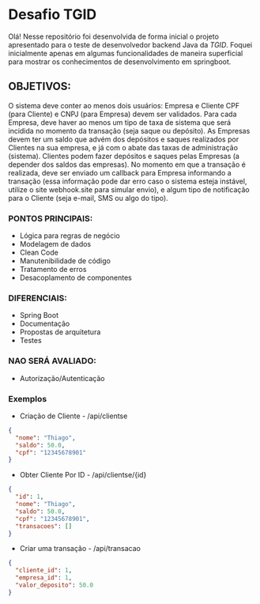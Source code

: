 # Desafio TGID

Olá! Nesse repositório foi desenvolvida de forma inicial o projeto apresentado para o teste de desenvolvedor backend Java da *TGID*. Foquei inicialmente apenas em algumas funcionalidades de maneira superficial para mostrar os conhecimentos de desenvolvimento em springboot.

## OBJETIVOS:
O sistema deve conter ao menos dois usuários: Empresa e Cliente CPF (para Cliente) e CNPJ (para Empresa) devem ser validados. Para cada Empresa, deve haver ao menos um tipo de taxa de sistema que será incidida no momento da transação (seja saque ou depósito).
As Empresas devem ter um saldo que advém dos depósitos e saques realizados por Clientes na sua empresa, e já com o abate das taxas de administração (sistema).
Clientes podem fazer depósitos e saques pelas Empresas (a depender dos saldos
das empresas).
No momento em que a transação é realizada, deve ser enviado um callback para Empresa informando a transação (essa informação pode dar erro caso o sistema esteja instável, utilize o site webhook.site para simular envio), e algum tipo de
notificação para o Cliente (seja e-mail, SMS ou algo do tipo).

### PONTOS PRINCIPAIS:
* Lógica para regras de negócio
* Modelagem de dados
* Clean Code
* Manutenibilidade de código
* Tratamento de erros
* Desacoplamento de componentes
### DIFERENCIAIS:
* Spring Boot
* Documentação
* Propostas de arquitetura
* Testes
### NAO SERÁ AVALIADO:
* Autorização/Autenticação


### Exemplos
  - Criação de Cliente - /api/clientse

```json
{
  "nome": "Thiago",
  "saldo": 50.0,
  "cpf": "12345678901"
}
```

- Obter Cliente Por ID - /api/clientse/{id}

```json
{
  "id": 1,
  "nome": "Thiago",
  "saldo": 50.0,
  "cpf": "12345678901",
  "transacoes": []
}
```

- Criar uma transação - /api/transacao

  
```json
{
  "cliente_id": 1,
  "empresa_id": 1,
  "valor_deposito": 50.0
}
```

